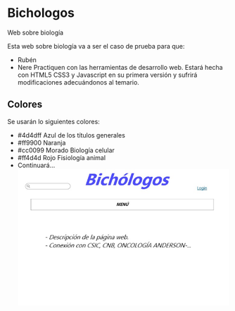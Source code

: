 # Bichologos
Web sobre biología

Esta web sobre biología va a ser el caso de prueba para que:
* Rubén 
* Nere 
Practiquen con las herramientas de desarrollo web.
Estará hecha con HTML5 CSS3 y Javascript en su primera versión y sufrirá modificaciones adecuándonos al temario.


## Colores 
Se usarán lo siguientes colores:
* #4d4dff Azul de los títulos generales
* #ff9900 Naranja
* #cc0099 Morado Biología celular
* #ff4d4d Rojo Fisiología animal
* Continuará...
![alt text](https://github.com/egolatra/Bichologos/blob/master/Dise%C3%B1o%20web.jpg)